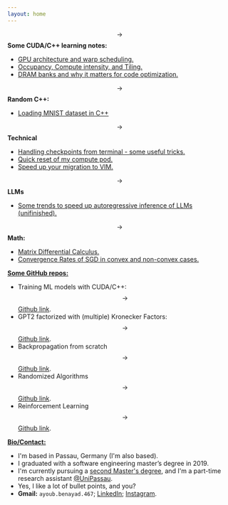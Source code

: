 ```yaml
---
layout: home
---
```




$$\rightarrow$$ **Some CUDA/C++ learning notes:** 
* [GPU architecture and warp scheduling.](/blogs/gpu-architecture/)
* [Occupancy, Compute intensity, and Tiling.](/blogs/on-chip-memory/)
* [DRAM banks and why it matters for code optimization.](/blogs/cuda-performance/)

$$\rightarrow$$ **Random C++:** 
* [Loading MNIST dataset in C++](/blogs/mnist-cpp/)

$$\rightarrow$$ **Technical** 
* [Handling checkpoints from terminal - some useful tricks.](/blogs/linux)
* [Quick reset of my compute pod.](/blogs/container)
* [Speed up your migration to VIM.](/blogs/vim)

$$\rightarrow$$ **LLMs** 
* [Some trends to speed up autoregressive inference of LLMs (unifinished).](/blogs/fastinference)

$$\rightarrow$$ **Math:** 
* [Matrix Differential Calculus.](/blogs/enter_the_matrix)
* [Convergence Rates of SGD in convex and non-convex cases.](/blogs/SGD)

<ins>**Some GitHub repos:**</ins>

* Training ML models with CUDA/C++: $$\rightarrow$$ [Github link](https://github.com/eigenAyoub/cuda-linear-alg).
* GPT2 factorized with (multiple) Kronecker Factors: $$\rightarrow$$ [Github link](https://github.com/eigenAyoub/krony-PT).
* Backpropagation from scratch $$\rightarrow$$ [Github link](https://github.com/eigenAyoub/check-your-gradients).
* Randomized Algorithms $$\rightarrow$$ [Github link](https://github.com/eigenAyoub/randomised-algorithms). 
* Reinforcement Learning $$\rightarrow$$ [Github link](https://github.com/eigenAyoub/reinforcement-learning).

<ins>**Bio/Contact:**</ins>  <a name="bio">

* I'm based in Passau, Germany (I'm also based).
* I graduated with a software engineering master’s degree in 2019. 
* I'm currently pursuing a [second Master's degree](https://www.uni-passau.de/en/msc-compmaths), and I'm a part-time research assistant [@UniPassau](https://www.fim.uni-passau.de/data-science/team). 
* Yes, I like a lot of bullet points, and you?
* **Gmail:** `ayoub.benayad.467`;  [LinkedIn](https://www.linkedin.com/in/benayad/); [Instagram](https://www.instagram.com/curl.ayoub/).
